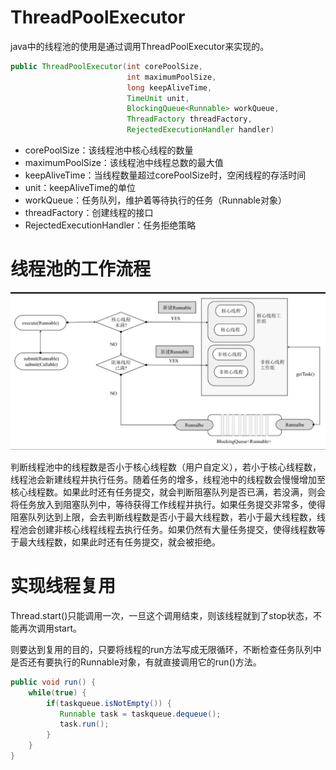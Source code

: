 # ThreadPoolExecutor

java中的线程池的使用是通过调用ThreadPoolExecutor来实现的。

```java
public ThreadPoolExecutor(int corePoolSize,
                          int maximumPoolSize,
                          long keepAliveTime,
                          TimeUnit unit,
                          BlockingQueue<Runnable> workQueue,
                          ThreadFactory threadFactory,
                          RejectedExecutionHandler handler)
```

- corePoolSize：该线程池中核心线程的数量
- maximumPoolSize：该线程池中线程总数的最大值
- keepAliveTime：当线程数量超过corePoolSize时，空闲线程的存活时间
- unit：keepAliveTime的单位
- workQueue：任务队列，维护着等待执行的任务（Runnable对象）
- threadFactory：创建线程的接口
- RejectedExecutionHandler：任务拒绝策略

# 线程池的工作流程

![](img/Screenshot_20220313_185217.jpg)

判断线程池中的线程数是否小于核心线程数（用户自定义），若小于核心线程数，线程池会新建线程并执行任务。随着任务的增多，线程池中的线程数会慢慢增加至核心线程数。如果此时还有任务提交，就会判断阻塞队列是否已满，若没满，则会将任务放入到阻塞队列中，等待获得工作线程并执行。如果任务提交非常多，使得阻塞队列达到上限，会去判断线程数是否小于最大线程数，若小于最大线程数，线程池会创建非核心线程线程去执行任务。如果仍然有大量任务提交，使得线程数等于最大线程数，如果此时还有任务提交，就会被拒绝。

# 实现线程复用

Thread.start()只能调用一次，一旦这个调用结束，则该线程就到了stop状态，不能再次调用start。

则要达到复用的目的，只要将线程的run方法写成无限循环，不断检查任务队列中是否还有要执行的Runnable对象，有就直接调用它的run()方法。

```java
public void run() {
    while(true) {
        if(taskqueue.isNotEmpty()) {
           Runnable task = taskqueue.dequeue();
           task.run();
        }
    }
}
```
